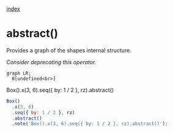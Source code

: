 [index](../../nb/api/index.md)
# abstract()

Provides a graph of the shapes internal structure.

_Consider deprecating this operator._

```mermaid
graph LR;
  0[undefined<br>]
```

Box().x(3, 6).seq({ by: 1 / 2 }, rz).abstract()

```JavaScript
Box()
  .x(3, 6)
  .seq({ by: 1 / 2 }, rz)
  .abstract()
  .note('Box().x(3, 6).seq({ by: 1 / 2 }, rz).abstract()');
```

